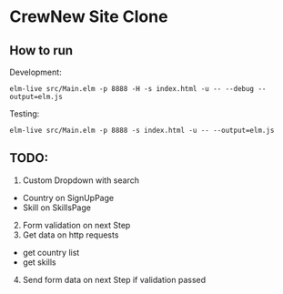 # CrewNew Site Clone

## How to run

Development:

```
elm-live src/Main.elm -p 8888 -H -s index.html -u -- --debug --output=elm.js
```

Testing:

```
elm-live src/Main.elm -p 8888 -s index.html -u -- --output=elm.js
```

## TODO:

1. Custom Dropdown with search

- Country on SignUpPage
- Skill on SkillsPage

2. Form validation on next Step
3. Get data on http requests

- get country list
- get skills

4. Send form data on next Step if validation passed
